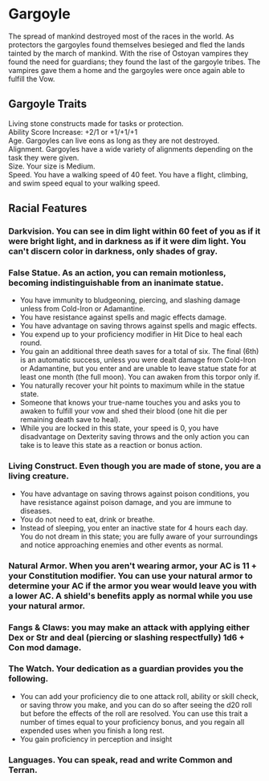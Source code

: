 # Gargoyle

The spread of mankind destroyed most of the races in the world. As protectors the gargoyles found themselves besieged and fled the lands tainted by the march of mankind. With the rise of Ostoyan vampires they found the need for guardians; they found the last of the gargoyle tribes. The vampires gave them a home and the gargoyles were once again able to fulfill the Vow.

## Gargoyle Traits

Living stone constructs made for tasks or protection.<br>
Ability Score Increase: +2/1 or +1/+1/+1<br>
Age. Gargoyles can live eons as long as they are not destroyed.<br>
Alignment. Gargoyles have a wide variety of alignments depending on the task they were given.<br>
Size. Your size is Medium.<br>
Speed. You have a walking speed of 40 feet. You have a flight, climbing, and swim speed equal to your walking speed.

## Racial Features

### Darkvision. You can see in dim light within 60 feet of you as if it were bright light, and in darkness as if it were dim light. You can't discern color in darkness, only shades of gray.

### False Statue. As an action, you can remain motionless, becoming indistinguishable from an inanimate statue.

- You have immunity to bludgeoning, piercing, and slashing damage unless from Cold-Iron or Adamantine.<br>
- You have resistance against spells and magic effects damage.<br>
- You have advantage on saving throws against spells and magic effects.<br>
- You expend up to your proficiency modifier in Hit Dice to heal each round.<br>
- You gain an additional three death saves for a total of six. The final (6th) is an automatic success, unless you were dealt damage from Cold-Iron or Adamantine, but you enter and are unable to leave statue state for at least one month (the full moon). You can awaken from this torpor only if.<br>
- You naturally recover your hit points to maximum while in the statue state.<br>
- Someone that knows your true-name touches you and asks you to awaken to fulfill your vow and shed their blood (one hit die per remaining death save to heal).<br>
- While you are locked in this state, your speed is 0, you have disadvantage on Dexterity saving throws and the only action you can take is to leave this state as a reaction or bonus action.

### Living Construct. Even though you are made of stone, you are a living creature.

- You have advantage on saving throws against poison conditions, you have resistance against poison damage, and you are immune to diseases.<br>
- You do not need to eat, drink or breathe.<br>
- Instead of sleeping, you enter an inactive state for 4 hours each day. You do not dream in this state; you are fully aware of your surroundings and notice approaching enemies and other events as normal.

### Natural Armor. When you aren't wearing armor, your AC is 11 + your Constitution modifier. You can use your natural armor to determine your AC if the armor you wear would leave you with a lower AC. A shield's benefits apply as normal while you use your natural armor.

### Fangs & Claws: you may make an attack with applying either Dex or Str and deal (piercing or slashing respectfully) 1d6 + Con mod damage.

### The Watch. Your dedication as a guardian provides you the following.

- You can add your proficiency die to one attack roll, ability or skill check, or saving throw you make, and you can do so after seeing the d20 roll but before the effects of the roll are resolved. You can use this trait a number of times equal to your proficiency bonus, and you regain all expended uses when you finish a long rest.<br>
- You gain proficiency in perception and insight

### Languages. You can speak, read and write Common and Terran.
